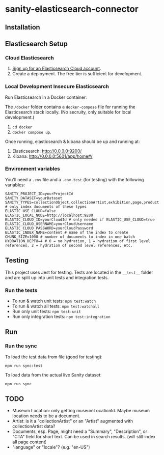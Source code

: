 # sanity-elasticsearch-connector

## Installation

## Elasticsearch Setup

### Cloud Elasticsearch

1. [Sign up for an Elasticsearch Cloud account](https://cloud.elastic.co/).
2. Create a deployment. The free tier is sufficient for development.

### Local Development Insecure Elasticsearch

Run Elasticsearch in a Docker container:

The `/docker` folder contains a `docker-compose` file for running the Elasticsearch stack locally. (No secruity, only suitable for local development.)

1. `cd docker`
2. `docker compose up`.

Once running, elasticsearch & kibana should be up and running at:

1. Elasticsearch: http://0.0.0.0:9200/
2. Kibana: http://0.0.0.0:5601/app/home#/

### Environment variables

You'll need a `.env` file and a `.env.test` (for testing) with the following variables:

```
SANITY_PROJECT_ID=yourProjectId
SANITY_DATASET=yourDataset
SANITY_TYPES=collectionObject,collectionArtist,exhibition,page,product # only index documents of these types
ELASTIC_USE_CLOUD=false
ELASTIC_LOCAL_NODE=http://localhost:9200
ELASTIC_CLOUD_ID=yourCloudId # only needed if ELASTIC_USE_CLOUD=true
ELASTIC_CLOUD_USERNAME=yourCloudUsername
ELASTIC_CLOUD_PASSWORD=yourCloudPassword
ELASTIC_INDEX_NAME=content # name of the index to create
CHUNK_SIZE=1000 # number of documents to index in one batch
HYDRATION_DEPTH=4 # 0 = no hydration, 1 = hydration of first level references, 2 = hydration of second level references, etc.
```

## Testing

This project uses Jest for testing. Tests are located in the `__test__` folder and are split up into unit tests and integration tests.

### Run the tests

- To run & watch unit tests: `npm test:watch`
- To run & watch all tests: `npm test:watchall`
- Run only unit tests: `npm test:unit`
- Run only integration tests: `npm test:integration`

## Run

### Run the sync

To load the test data from file (good for testing):

```
npm run sync:test
```

To load data from the actual live Sanity dataset:

```
npm run sync
```

## TODO

- Museum Location: only getting museumLocationId. Maybe museum location needs to be a document.
- Artist: is it a "collectionArtist" or an "Artist" augmented with collectionArtist data?
- Documents, esp. Page, might need a "Summary", "Description", or "CTA" field for short text. Can be used in search results. (will still index all page content)
- "language" or "locale"? (e.g. "en-US")
